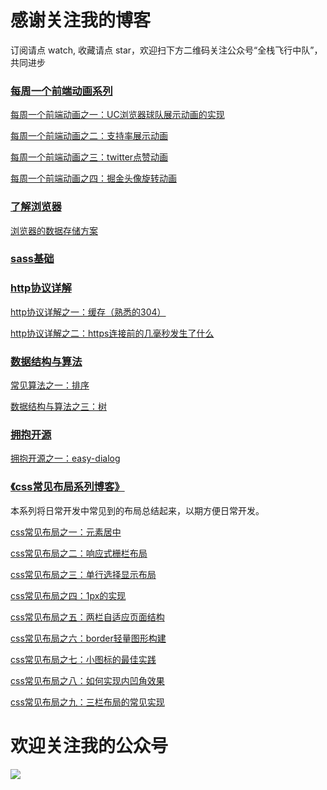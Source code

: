 # 感谢关注我的博客
订阅请点 watch, 收藏请点 star，欢迎扫下方二维码关注公众号“全栈飞行中队”，共同进步
### [每周一个前端动画系列](https://juejin.im/collection/5a92d57cf265da258cd80397)
[每周一个前端动画之一：UC浏览器球队展示动画的实现](https://juejin.im/post/5a74902e5188257a64266f83)

[每周一个前端动画之二：支持率展示动画](https://juejin.im/post/5a7ffb22f265da4e9016a89a)

[每周一个前端动画之三：twitter点赞动画](https://juejin.im/post/5a918bcf6fb9a063475f9bf1)

[每周一个前端动画之四：掘金头像旋转动画](https://juejin.im/post/5a9bc63f6fb9a028be357720)

### [了解浏览器]()
[浏览器的数据存储方案](https://zhyjor.github.io/2018/04/11/%E6%B5%8F%E8%A7%88%E5%99%A8%E7%9A%84%E6%95%B0%E6%8D%AE%E5%AD%98%E5%82%A8%E6%96%B9%E6%A1%88/)

### [sass基础](https://zhyjor.github.io/tags/sass%E5%9F%BA%E7%A1%80/)


### [http协议详解](https://zhyjor.github.io/tags/http%E5%8D%8F%E8%AE%AE%E8%AF%A6%E8%A7%A3/)

[http协议详解之一：缓存（熟悉的304）](https://zhyjor.github.io/2018/01/11/http%E5%8D%8F%E8%AE%AE%E8%AF%A6%E8%A7%A3%E4%B9%8B%E4%B8%80%EF%BC%9A%E7%BC%93%E5%AD%98%EF%BC%88%E7%86%9F%E6%82%89%E7%9A%84304%EF%BC%89/)

[http协议详解之二：https连接前的几毫秒发生了什么](https://zhyjor.github.io/2018/02/06/http%E5%8D%8F%E8%AE%AE%E8%AF%A6%E8%A7%A3%E4%B9%8B%E4%BA%8C%EF%BC%9Ahttps%E8%BF%9E%E6%8E%A5%E5%89%8D%E7%9A%84%E5%87%A0%E6%AF%AB%E7%A7%92%E5%8F%91%E7%94%9F%E4%BA%86%E4%BB%80%E4%B9%88/)

### [数据结构与算法 ](https://zhyjor.github.io/tags/%E6%95%B0%E6%8D%AE%E7%BB%93%E6%9E%84%E4%B8%8E%E7%AE%97%E6%B3%95/)

[常见算法之一：排序](https://zhyjor.github.io/2018/02/01/%E5%B8%B8%E8%A7%81%E7%AE%97%E6%B3%95%E4%B9%8B%E4%B8%80%EF%BC%9A%E6%8E%92%E5%BA%8F/)

[数据结构与算法之三：树](https://zhyjor.github.io/2018/03/29/%E6%95%B0%E6%8D%AE%E7%BB%93%E6%9E%84%E4%B8%8E%E7%AE%97%E6%B3%95%E4%B9%8B%E5%9B%9B%EF%BC%9A%E6%A0%91/)

### [拥抱开源](https://zhyjor.github.io/tags/%E6%8B%A5%E6%8A%B1%E5%BC%80%E6%BA%90/)

[拥抱开源之一：easy-dialog](https://zhyjor.github.io/2018/04/30/%E6%8B%A5%E6%8A%B1%E5%BC%80%E6%BA%90%E4%B9%8B%E4%B8%80%EF%BC%9Aeasy-dialog/)

### [《css常见布局系列博客》](https://zhyjor.github.io/tags/css%E5%B8%B8%E8%A7%81%E5%B8%83%E5%B1%80/)

本系列将日常开发中常见到的布局总结起来，以期方便日常开发。

[css常见布局之一：元素居中](https://zhyjor.github.io/2018/03/06/css%E5%B8%B8%E8%A7%81%E5%B8%83%E5%B1%80%E4%B9%8B%E4%B8%80%EF%BC%9A%E5%85%83%E7%B4%A0%E5%B1%85%E4%B8%AD/)

[css常见布局之二：响应式栅栏布局](https://zhyjor.github.io/2018/04/11/css%E5%B8%B8%E8%A7%81%E5%B8%83%E5%B1%80%E4%B9%8B%E4%BA%8C%EF%BC%9A%E5%93%8D%E5%BA%94%E5%BC%8F%E6%A0%85%E6%A0%8F%E5%B8%83%E5%B1%80/)

[css常见布局之三：单行选择显示布局](https://zhyjor.github.io/2018/06/11/css%E5%B8%B8%E8%A7%81%E5%B8%83%E5%B1%80%E4%B9%8B%E4%B8%89%EF%BC%9A%E5%8D%95%E8%A1%8C%E9%80%89%E6%8B%A9%E6%98%BE%E7%A4%BA%E5%B8%83%E5%B1%80/)

[css常见布局之四：1px的实现](https://zhyjor.github.io/2018/06/19/css%E5%B8%B8%E8%A7%81%E5%B8%83%E5%B1%80%E4%B9%8B%E5%9B%9B%EF%BC%9A1px%E7%9A%84%E5%AE%9E%E7%8E%B0/)

[css常见布局之五：两栏自适应页面结构](https://zhyjor.github.io/2018/06/26/css%E5%B8%B8%E8%A7%81%E5%B8%83%E5%B1%80%E4%B9%8B%E4%BA%94%EF%BC%9A%E4%B8%A4%E6%A0%8F%E8%87%AA%E9%80%82%E5%BA%94%E9%A1%B5%E9%9D%A2%E7%BB%93%E6%9E%84/)

[css常见布局之六：border轻量图形构建](https://zhyjor.github.io/2018/06/27/css%E5%B8%B8%E8%A7%81%E5%B8%83%E5%B1%80%E4%B9%8B%E5%85%AD%EF%BC%9Aborder%E8%BD%BB%E9%87%8F%E5%9B%BE%E5%BD%A2%E6%9E%84%E5%BB%BA/)

[css常见布局之七：小图标的最佳实践](https://zhyjor.github.io/2018/06/28/css%E5%B8%B8%E8%A7%81%E5%B8%83%E5%B1%80%E4%B9%8B%E4%B8%83%EF%BC%9A%E5%B0%8F%E5%9B%BE%E6%A0%87%E7%9A%84%E6%9C%80%E4%BD%B3%E5%AE%9E%E8%B7%B5/)

[css常见布局之八：如何实现内凹角效果](https://zhyjor.github.io/2018/07/06/css%E5%B8%B8%E8%A7%81%E5%B8%83%E5%B1%80%E4%B9%8B%E5%85%AB%EF%BC%9A%E5%A6%82%E4%BD%95%E5%AE%9E%E7%8E%B0%E5%86%85%E5%87%B9%E8%A7%92%E6%95%88%E6%9E%9C/)

[css常见布局之九：三栏布局的常见实现](https://zhyjor.github.io/2018/07/16/css%E5%B8%B8%E8%A7%81%E5%B8%83%E5%B1%80%E4%B9%8B%E4%B9%9D%EF%BC%9A%E4%B8%89%E6%A0%8F%E5%B8%83%E5%B1%80%E7%9A%84%E5%B8%B8%E8%A7%81%E5%AE%9E%E7%8E%B0/)






# 欢迎关注我的公众号
![](http://oankigr4l.bkt.clouddn.com/wexin.png)


